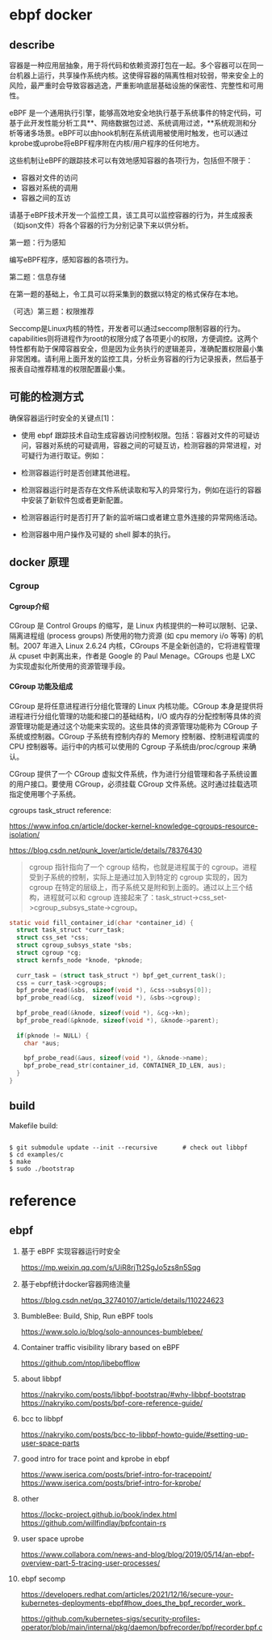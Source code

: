# ebpf docker

## describe

容器是一种应用层抽象，用于将代码和依赖资源打包在一起。多个容器可以在同一台机器上运行，共享操作系统内核。这使得容器的隔离性相对较弱，带来安全上的风险，最严重时会导致容器逃逸，严重影响底层基础设施的保密性、完整性和可用性。

eBPF 是一个通用执行引擎，能够高效地安全地执行基于系统事件的特定代码，可基于此开发性能分析工具**、网络数据包过滤、系统调用过滤，**系统观测和分析等诸多场景。eBPF可以由hook机制在系统调用被使用时触发，也可以通过kprobe或uprobe将eBPF程序附在内核/用户程序的任何地方。

这些机制让eBPF的跟踪技术可以有效地感知容器的各项行为，包括但不限于：

- 容器对文件的访问
- 容器对系统的调用
- 容器之间的互访

请基于eBPF技术开发一个监控工具，该工具可以监控容器的行为，并生成报表（如json文件）将各个容器的行为分别记录下来以供分析。

第一题：行为感知

编写eBPF程序，感知容器的各项行为。

第二题：信息存储

在第一题的基础上，令工具可以将采集到的数据以特定的格式保存在本地。

（可选）第三题：权限推荐

Seccomp是Linux内核的特性，开发者可以通过seccomp限制容器的行为。capabilities则将进程作为root的权限分成了各项更小的权限，方便调控。这两个特性都有助于保障容器安全，但是因为业务执行的逻辑差异，准确配置权限最小集非常困难。请利用上面开发的监控工具，分析业务容器的行为记录报表，然后基于报表自动推荐精准的权限配置最小集。

## 可能的检测方式

确保容器运行时安全的关键点[1]：

- 使用 ebpf 跟踪技术自动生成容器访问控制权限。包括：容器对文件的可疑访问，容器对系统的可疑调用，容器之间的可疑互访，检测容器的异常进程，对可疑行为进行取证。例如：

- 检测容器运行时是否创建其他进程。
- 检测容器运行时是否存在文件系统读取和写入的异常行为，例如在运行的容器中安装了新软件包或者更新配置。
- 检测容器运行时是否打开了新的监听端口或者建立意外连接的异常网络活动。
- 检测容器中用户操作及可疑的 shell 脚本的执行。

## docker 原理

### Cgroup

#### Cgroup介绍

CGroup 是 Control Groups 的缩写，是 Linux 内核提供的一种可以限制、记录、隔离进程组 (process groups) 所使用的物力资源 (如 cpu memory i/o 等等) 的机制。2007 年进入 Linux 2.6.24 内核，CGroups 不是全新创造的，它将进程管理从 cpuset 中剥离出来，作者是 Google 的 Paul Menage。CGroups 也是 LXC 为实现虚拟化所使用的资源管理手段。

#### CGroup 功能及组成

CGroup 是将任意进程进行分组化管理的 Linux 内核功能。CGroup 本身是提供将进程进行分组化管理的功能和接口的基础结构，I/O 或内存的分配控制等具体的资源管理功能是通过这个功能来实现的。这些具体的资源管理功能称为 CGroup 子系统或控制器。CGroup 子系统有控制内存的 Memory 控制器、控制进程调度的 CPU 控制器等。运行中的内核可以使用的 Cgroup 子系统由/proc/cgroup 来确认。

CGroup 提供了一个 CGroup 虚拟文件系统，作为进行分组管理和各子系统设置的用户接口。要使用 CGroup，必须挂载 CGroup 文件系统。这时通过挂载选项指定使用哪个子系统。

cgroups task_struct reference:

https://www.infoq.cn/article/docker-kernel-knowledge-cgroups-resource-isolation/

https://blog.csdn.net/punk_lover/article/details/78376430

> cgroup 指针指向了一个 cgroup 结构，也就是进程属于的 cgroup。进程受到子系统的控制，实际上是通过加入到特定的 cgroup 实现的，因为 cgroup 在特定的层级上，而子系统又是附和到上面的。通过以上三个结构，进程就可以和 cgroup 连接起来了：task_struct->css_set->cgroup_subsys_state->cgroup。

```c
static void fill_container_id(char *container_id) {
  struct task_struct *curr_task;
  struct css_set *css;
  struct cgroup_subsys_state *sbs;
  struct cgroup *cg;
  struct kernfs_node *knode, *pknode;
 
  curr_task = (struct task_struct *) bpf_get_current_task();
  css = curr_task->cgroups;
  bpf_probe_read(&sbs, sizeof(void *), &css->subsys[0]);
  bpf_probe_read(&cg,  sizeof(void *), &sbs->cgroup);
 
  bpf_probe_read(&knode, sizeof(void *), &cg->kn);
  bpf_probe_read(&pknode, sizeof(void *), &knode->parent);
 
  if(pknode != NULL) {
    char *aus;
 
    bpf_probe_read(&aus, sizeof(void *), &knode->name);
    bpf_probe_read_str(container_id, CONTAINER_ID_LEN, aus);
  }
}
```

## build

Makefile build:

```shell

$ git submodule update --init --recursive       # check out libbpf
$ cd examples/c
$ make
$ sudo ./bootstrap

```
# reference 

## ebpf

1. 基于 eBPF 实现容器运行时安全

    https://mp.weixin.qq.com/s/UiR8rjTt2SgJo5zs8n5Sqg

2. 基于ebpf统计docker容器网络流量

    https://blog.csdn.net/qq_32740107/article/details/110224623

3. BumbleBee: Build, Ship, Run eBPF tools

    https://www.solo.io/blog/solo-announces-bumblebee/

4. Container traffic visibility library based on eBPF

    https://github.com/ntop/libebpfflow

5. about libbpf

    https://nakryiko.com/posts/libbpf-bootstrap/#why-libbpf-bootstrap
    https://nakryiko.com/posts/bpf-core-reference-guide/

6. bcc to libbpf

    https://nakryiko.com/posts/bcc-to-libbpf-howto-guide/#setting-up-user-space-parts

6. good intro for trace point and kprobe in ebpf

    https://www.iserica.com/posts/brief-intro-for-tracepoint/
    https://www.iserica.com/posts/brief-intro-for-kprobe/

7. other

    https://lockc-project.github.io/book/index.html
    https://github.com/willfindlay/bpfcontain-rs

8. user space uprobe

    https://www.collabora.com/news-and-blog/blog/2019/05/14/an-ebpf-overview-part-5-tracing-user-processes/

9. ebpf secomp

    https://developers.redhat.com/articles/2021/12/16/secure-your-kubernetes-deployments-ebpf#how_does_the_bpf_recorder_work_

    https://github.com/kubernetes-sigs/security-profiles-operator/blob/main/internal/pkg/daemon/bpfrecorder/bpf/recorder.bpf.c